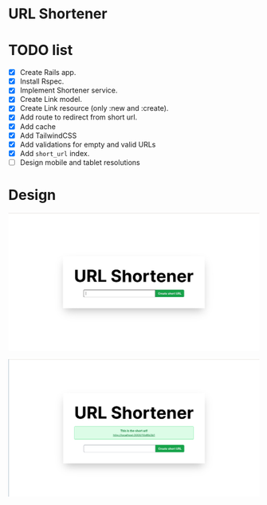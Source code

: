 # URL Shortener

# TODO list

- [X] Create Rails app.
- [X] Install Rspec.
- [X] Implement Shortener service.
- [X] Create Link model.
- [X] Create Link resource (only :new and :create).
- [X] Add route to redirect from short url.
- [X] Add cache
- [X] Add TailwindCSS
- [X] Add validations for empty and valid URLs
- [X] Add `short_url` index.
- [ ] Design mobile and tablet resolutions

# Design

![Main](./images/main.jpeg)

![Short](./images/short.png)
